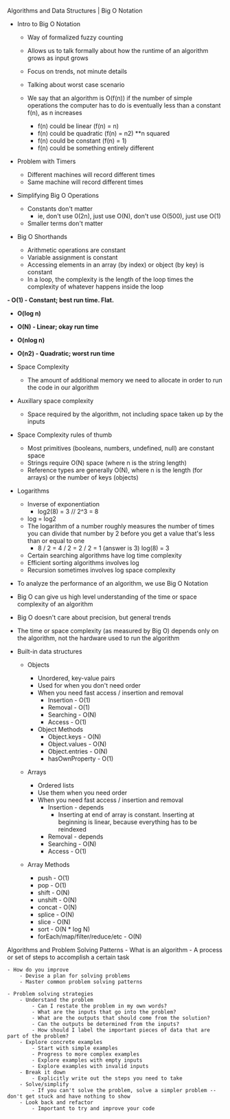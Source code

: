 Algorithms and Data Structures | Big O Notation

- Intro to Big O Notation
    - Way of formalized fuzzy counting
    - Allows us to talk formally about how the runtime of an algorithm grows as input grows
    - Focus on trends, not minute details
    - Talking about worst case scenario

    - We say that an algorithm is O(f(n)) if the number of simple operations the computer has to do is eventually less than a constant f(n), as n increases
        - f(n) could be linear (f(n) = n)
        - f(n) could be quadratic (f(n) = n2) **n squared
        - f(n) could be constant (f(n) = 1)
        - f(n) could be something entirely different

- Problem with Timers
    - Different machines will record different times
    - Same machine will record different times

- Simplifying Big O Operations
    - Constants don't matter
        - ie, don't use 0(2n), just use O(N), don't use O(500), just use O(1)
    - Smaller terms don't matter

- Big O Shorthands
    - Arithmetic operations are constant
    - Variable assignment is constant
    - Accessing elements in an array (by index) or object (by key) is constant
    - In a loop, the complexity is the length of the loop times the complexity of whatever happens inside the loop

<strong>- O(1) - Constant; best run time. Flat.
- O(log n)
- O(N) - Linear; okay run time
- O(nlog n)
- O(n2) - Quadratic; worst run time</strong>

- Space Complexity
    - The amount of additional memory we need to allocate in order to run the code in our algorithm

- Auxillary space complexity
    - Space required by the algorithm, not including space taken up by the inputs

- Space Complexity rules of thumb
    - Most primitives (booleans, numbers, undefined, null) are constant space
    - Strings require O(N) space (where n is the string length)
    - Reference types are generally O(N), where n is the length (for arrays) or the number of keys (objects)

- Logarithms
    - Inverse of exponentiation
        - log2(8) = 3 // 2^3 = 8
    - log = log2
    - The logarithm of a number roughly measures the number of times you can divide that number by 2 before you get a value that's less than or equal to one
        - 8 / 2 = 4 / 2 = 2 / 2 = 1 (answer is 3) log(8) = 3
    - Certain searching algorithms have log time complexity
    - Efficient sorting algorithms involves log
    - Recursion sometimes involves log space complexity

- To analyze the performance of an algorithm, we use Big O Notation
- Big O can give us high level understanding of the time or space complexity of an algorithm
- Big O doesn't care about precision, but general trends
- The time or space complexity (as measured by Big O) depends only on the algorithm, not the hardware used to run the algorithm

- Built-in data structures
    - Objects
        - Unordered, key-value pairs
        - Used for when you don't need order
        - When you need fast access / insertion and removal
            - Insertion - O(1)
            - Removal - O(1)
            - Searching - O(N)
            - Access - O(1)
        - Object Methods
            - Object.keys - O(N)
            - Object.values - O(N)
            - Object.entries - O(N)
            - hasOwnProperty - O(1)

    - Arrays
        - Ordered lists
        - Use them when you need order
        - When you need fast access / insertion and removal
            - Insertion - depends
                - Inserting at end of array is constant. Inserting at beginning is linear, because everything has to be reindexed
            - Removal - depends
            - Searching - O(N)
            - Access - O(1)
    - Array Methods
        - push - O(1)
        - pop - O(1)
        - shift - O(N)
        - unshift - O(N)
        - concat - O(N)
        - splice - O(N)
        - slice - O(N)
        - sort - O(N * log N)
        - forEach/map/filter/reduce/etc - O(N)

Algorithms and Problem Solving Patterns
    - What is an algorithm
        - A process or set of steps to accomplish a certain task

    - How do you improve
        - Devise a plan for solving problems
        - Master common problem solving patterns

    - Problem solving strategies
        - Understand the problem
            - Can I restate the problem in my own words?
            - What are the inputs that go into the problem?
            - What are the outputs that should come from the solution?
            - Can the outputs be determined from the inputs?
            - How should I label the important pieces of data that are part of the problem?
        - Explore concrete examples
            - Start with simple examples
            - Progress to more complex examples
            - Explore examples with empty inputs
            - Explore examples with invalid inputs
        - Break it down
            - Explicitly write out the steps you need to take
        - Solve/simplify
            - If you can't solve the problem, solve a simpler problem -- don't get stuck and have nothing to show
        - Look back and refactor
            - Important to try and improve your code
            